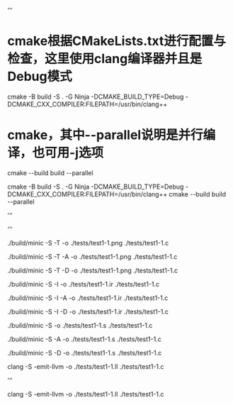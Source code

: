 ‘’‘

# cmake根据CMakeLists.txt进行配置与检查，这里使用clang编译器并且是Debug模式
cmake -B build -S . -G Ninja -DCMAKE_BUILD_TYPE=Debug -DCMAKE_CXX_COMPILER:FILEPATH=/usr/bin/clang++
# cmake，其中--parallel说明是并行编译，也可用-j选项
cmake --build build --parallel

cmake -B build -S . -G Ninja -DCMAKE_BUILD_TYPE=Debug -DCMAKE_CXX_COMPILER:FILEPATH=/usr/bin/clang++
cmake --build build --parallel

’‘’

‘’‘

./build/minic -S -T -o ./tests/test1-1.png ./tests/test1-1.c

./build/minic -S -T -A -o ./tests/test1-1.png ./tests/test1-1.c

./build/minic -S -T -D -o ./tests/test1-1.png ./tests/test1-1.c

./build/minic -S -I -o ./tests/test1-1.ir ./tests/test1-1.c

./build/minic -S -I -A -o ./tests/test1-1.ir ./tests/test1-1.c

./build/minic -S -I -D -o ./tests/test1-1.ir ./tests/test1-1.c

./build/minic -S -o ./tests/test1-1.s ./tests/test1-1.c

./build/minic -S -A -o ./tests/test1-1.s ./tests/test1-1.c

./build/minic -S -D -o ./tests/test1-1.s ./tests/test1-1.c

clang  -S -emit-llvm -o ./tests/test1-1.ll ./tests/test1-1.c

’‘’


clang -S -emit-llvm -o ./tests/test1-1.ll ./tests/test1-1.c